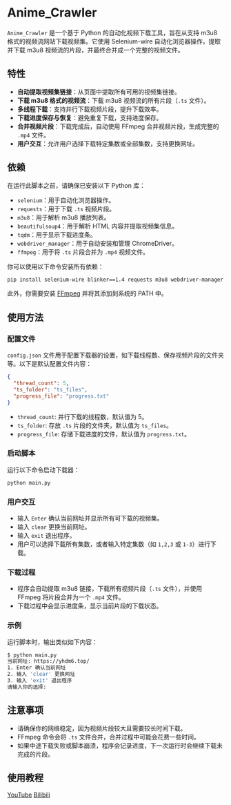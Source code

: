 # Anime_Crawler

`Anime_Crawler` 是一个基于 Python 的自动化视频下载工具，旨在从支持 m3u8 格式的视频流网站下载视频集。它使用 Selenium-wire 自动化浏览器操作，提取并下载 m3u8 视频流的片段，并最终合并成一个完整的视频文件。

## 特性

- **自动提取视频集链接**：从页面中提取所有可用的视频集链接。
- **下载 m3u8 格式的视频流**：下载 m3u8 视频流的所有片段（`.ts` 文件）。
- **多线程下载**：支持并行下载视频片段，提升下载效率。
- **下载进度保存与恢复**：避免重复下载，支持进度保存。
- **合并视频片段**：下载完成后，自动使用 FFmpeg 合并视频片段，生成完整的 `.mp4` 文件。
- **用户交互**：允许用户选择下载特定集数或全部集数，支持更换网址。

## 依赖

在运行此脚本之前，请确保已安装以下 Python 库：

- `selenium`：用于自动化浏览器操作。
- `requests`：用于下载 `.ts` 视频片段。
- `m3u8`：用于解析 m3u8 播放列表。
- `beautifulsoup4`：用于解析 HTML 内容并提取视频集信息。
- `tqdm`：用于显示下载进度条。
- `webdriver_manager`：用于自动安装和管理 ChromeDriver。
- `ffmpeg`：用于将 `.ts` 片段合并为 `.mp4` 视频文件。

你可以使用以下命令安装所有依赖：

```bash
pip install selenium-wire blinker==1.4 requests m3u8 webdriver-manager beautifulsoup4 tqdm
```

此外，你需要安装 [FFmpeg](https://ffmpeg.org/) 并将其添加到系统的 PATH 中。

## 使用方法

### 配置文件

`config.json` 文件用于配置下载器的设置，如下载线程数、保存视频片段的文件夹等。以下是默认配置文件内容：

```json
{
  "thread_count": 5,
  "ts_folder": "ts_files",
  "progress_file": "progress.txt"
}
```

- `thread_count`: 并行下载的线程数，默认值为 5。
- `ts_folder`: 存放 `.ts` 片段的文件夹，默认值为 `ts_files`。
- `progress_file`: 存储下载进度的文件，默认值为 `progress.txt`。

### 启动脚本

运行以下命令启动下载器：

```bash
python main.py
```

### 用户交互

- 输入 `Enter` 确认当前网址并显示所有可下载的视频集。
- 输入 `clear` 更换当前网址。
- 输入 `exit` 退出程序。
- 用户可以选择下载所有集数，或者输入特定集数（如 `1,2,3` 或 `1-3`）进行下载。

### 下载过程

- 程序会自动提取 m3u8 链接，下载所有视频片段（`.ts` 文件），并使用 FFmpeg 将片段合并为一个 `.mp4` 文件。
- 下载过程中会显示进度条，显示当前片段的下载状态。

### 示例

运行脚本时，输出类似如下内容：

```bash
$ python main.py
当前网址: https://yhdm6.top/
1. Enter 确认当前网址
2. 输入 'clear' 更换网址
3. 输入 'exit' 退出程序
请输入你的选择: 
```

## 注意事项

- 请确保你的网络稳定，因为视频片段较大且需要较长时间下载。
- FFmpeg 命令会将 `.ts` 文件合并，合并过程中可能会花费一些时间。
- 如果中途下载失败或脚本崩溃，程序会记录进度，下一次运行时会继续下载未完成的片段。

## 使用教程

[YouTube](https://youtu.be/3K6PtbxCHTs) [Bilibili](https://www.bilibili.com/video/BV1FRFNerEyU)